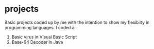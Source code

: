 # projects
Basic projects coded up by me with the intention to show my flexibilty in programming languages. I coded a 
1. Basic virus in Visual Basic Script 
2. Base-64 Decoder in Java
